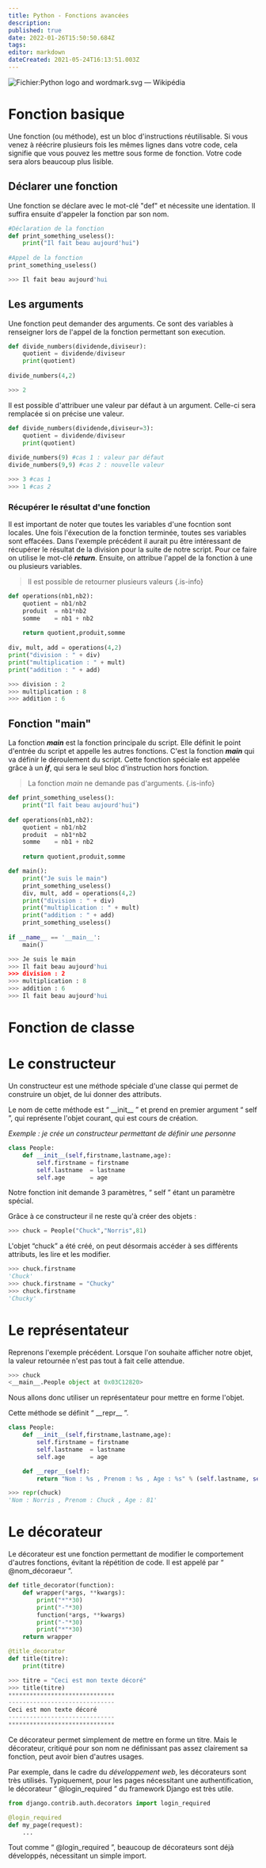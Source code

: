 ```yaml
---
title: Python - Fonctions avancées
description: 
published: true
date: 2022-01-26T15:50:50.684Z
tags: 
editor: markdown
dateCreated: 2021-05-24T16:13:51.003Z
---
```


![Fichier:Python logo and wordmark.svg — Wikipédia](https://upload.wikimedia.org/wikipedia/commons/thumb/f/f8/Python_logo_and_wordmark.svg/1200px-Python_logo_and_wordmark.svg.png)

# Fonction basique
Une fonction (ou méthode), est un bloc d'instructions réutilisable. Si vous venez à réécrire plusieurs fois les mêmes lignes dans votre code, cela signifie que vous pouvez les mettre sous forme de fonction. Votre code sera alors beaucoup plus lisible.

## Déclarer une fonction 
Une fonction se déclare avec le mot-clé "def" et nécessite une identation.
Il suffira ensuite d'appeler la fonction par son nom.
```python
#Déclaration de la fonction
def print_something_useless():
    print("Il fait beau aujourd'hui")
    
#Appel de la fonction
print_something_useless()

>>> Il fait beau aujourd'hui
```

## Les arguments
Une fonction peut demander des arguments. Ce sont des variables à renseigner lors de l'appel de la fonction permettant son execution.
```python
def divide_numbers(dividende,diviseur):
    quotient = dividende/diviseur
    print(quotient)
    
divide_numbers(4,2)

>>> 2
```

Il est possible d'attribuer une valeur par défaut à un argument. Celle-ci sera remplacée si on précise une valeur.

```python
def divide_numbers(dividende,diviseur=3):
    quotient = dividende/diviseur
    print(quotient)
    
divide_numbers(9) #cas 1 : valeur par défaut
divide_numbers(9,9) #cas 2 : nouvelle valeur

>>> 3 #cas 1
>>> 1 #cas 2
```

### Récupérer le résultat d'une fonction
Il est important de noter que toutes les variables d'une focntion sont locales. Une fois l'éxecution de la fonction terminée, toutes ses variables sont effacées. Dans l'exemple précédent il aurait pu être intéressant de récupérer le résultat de la division pour la suite de notre script.
Pour ce faire on utilise le mot-clé ***return***.
Ensuite, on attribue l'appel de la fonction à une ou plusieurs variables.
> Il est possible de retourner plusieurs valeurs
{.is-info}

```python
def operations(nb1,nb2):
    quotient = nb1/nb2
    produit  = nb1*nb2
    somme    = nb1 + nb2
    
    return quotient,produit,somme
    
div, mult, add = operations(4,2)
print("division : " + div)
print("multiplication : " + mult)
print("addition : " + add)

>>> division : 2
>>> multiplication : 8
>>> addition : 6
```

## Fonction "main"
La fonction ***main*** est la fonction principale du script. Elle définit le point d'entrée du script et appelle les autres fonctions. C'est la fonction ***main*** qui va définir le déroulement du script.
Cette fonction spéciale est appelée grâce à un ***if***, qui sera le seul bloc d'instruction hors fonction.
> La fonction *main* ne demande pas d'arguments.
{.is-info}


```python
def print_something_useless():
    print("Il fait beau aujourd'hui")
    
def operations(nb1,nb2):
    quotient = nb1/nb2
    produit  = nb1*nb2
    somme    = nb1 + nb2
    
    return quotient,produit,somme

def main():
    print("Je suis le main")
    print_something_useless()
    div, mult, add = operations(4,2)
    print("division : " + div)
    print("multiplication : " + mult)
    print("addition : " + add)
    print_something_useless()
    
if __name__ == '__main__':
    main()

>>> Je suis le main
>>> Il fait beau aujourd'hui
>>> division : 2
>>> multiplication : 8
>>> addition : 6
>>> Il fait beau aujourd'hui
```

# Fonction de classe

# Le constructeur

Un constructeur est une méthode spéciale d'une classe qui permet de construire un objet, de lui donner des attributs.

Le nom de cette méthode est “ \_\_init\_\_ ” et prend en premier argument “ self ”, qui représente l'objet courant, qui est cours de création.

*Exemple : je crée un constructeur permettant de définir une personne* 

```python
class People:
    def __init__(self,firstname,lastname,age):
        self.firstname = firstname
        self.lastname  = lastname
        self.age       = age
```

Notre fonction init demande 3 paramètres, “ self ” étant un paramètre spécial. 

Grâce à ce constructeur il ne reste qu'à créer des objets : 

```python
>>> chuck = People("Chuck","Norris",81)
```

L'objet “chuck” a été créé, on peut désormais accéder à ses différents attributs, les lire et les modifier.

```python
>>> chuck.firstname
'Chuck'
>>> chuck.firstname = "Chucky"
>>> chuck.firstname
'Chucky'
```

# Le représentateur

Reprenons l'exemple précédent. Lorsque l'on souhaite afficher notre objet, la valeur retournée n'est pas tout à fait celle attendue.

```python
>>> chuck
<__main__.People object at 0x03C12820>
```

Nous allons donc utiliser un représentateur pour mettre en forme l'objet.

Cette méthode se définit “ \_\_repr\_\_ ”.

```python
class People:
    def __init__(self,firstname,lastname,age):
        self.firstname = firstname
        self.lastname  = lastname
        self.age       = age

    def __repr__(self):
        return "Nom : %s , Prenom : %s , Age : %s" % (self.lastname, self.firstname, self.age)
```

```python
>>> repr(chuck)
'Nom : Norris , Prenom : Chuck , Age : 81'
```

# Le décorateur

Le décorateur est une fonction permettant de modifier le comportement d'autres fonctions, évitant la répétition de code. Il est appelé par “ @nom\_décoraeur ”.

```python
def title_decorator(function):
    def wrapper(*args, **kwargs):
        print("*"*30)
        print("-"*30)
        function(*args, **kwargs)
        print("-"*30)
        print("*"*30)
    return wrapper

@title_decorator
def title(titre):
    print(titre)

>>> titre = "Ceci est mon texte décoré"
>>> title(titre)
******************************
------------------------------
Ceci est mon texte décoré
------------------------------
******************************
```

Ce décorateur permet simplement de mettre en forme un titre. Mais le décorateur, critiqué pour son nom ne définissant pas assez clairement sa fonction, peut avoir bien d'autres usages.

Par exemple, dans le cadre du _développement web_, les décorateurs sont très utilisés. Typiquement, pour les pages nécessitant une authentification, le décorateur “ @login\_required ” du framework Django est très utile.

```python
from django.contrib.auth.decorators import login_required

@login_required
def my_page(request):
    ...
```

Tout comme “ @login\_required ”, beaucoup de décorateurs sont déjà développés, nécessitant un simple import.